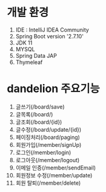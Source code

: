 # 개발 환경
1. IDE : IntelliJ IDEA Community
2. Spring Boot version '2.7.10'
3. JDK 11
4. MYSQL
5. Spring Data JAP
6. Thymeleaf

# dandelion 주요기능
1. 글쓰기(/board/save)
2. 글목록(/board/)
3. 글조회(/board/{id})
4. 글수정(/board/update/{id})
5. 페이징처리(/board/paging)
6. 회원가입(/member/signUp)
7. 로그인(/member/login)
8. 로그아웃(/member/logout)
9. 이메일 인증(/member/sendEmail)
10. 회원정보 수정(/member/update) 
11. 회원 탈퇴(/member/delete)